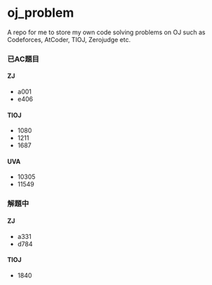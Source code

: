 # oj_problem
A repo for me to store my own code solving problems on OJ such as Codeforces, AtCoder, TIOJ, Zerojudge etc. 

### 已AC題目

#### ZJ

- a001
- e406

#### TIOJ

- 1080
- 1211
- 1687

#### UVA

- 10305
- 11549

### 解題中

#### ZJ

- a331
- d784

#### TIOJ

- 1840
